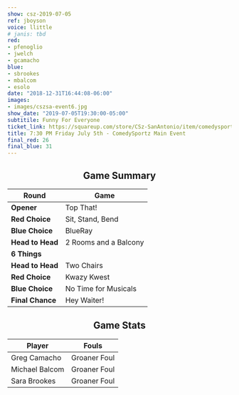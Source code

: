 ```yaml
---
show: csz-2019-07-05
ref: jboyson
voice: llittle
# janis: tbd
red:
- pfenoglio
- jwelch
- gcamacho
blue:
- sbrookes
- mbalcom
- esolo
date: "2018-12-31T16:44:08-06:00"
images:
- images/cszsa-event6.jpg
show_date: "2019-07-05T19:30:00-05:00"
subtitile: Funny For Everyone
ticket_link: https://squareup.com/store/CSz-SanAntonio/item/comedysportz-friday-july-th
title: 7:30 PM Friday July 5th - ComedySportz Main Event
final_red: 26
final_blue: 31
---
```


<center>

<!-- {{< figure src="/images/matches/csz-2019-06-07_1.jpg" title="Our Volunteer Player Helen helps out during the game of Spelling Bee." >}} -->

## Game Summary

| **Round** | **Game** |
|--------------|------|
| **Opener**       |Top That!|
| **Red Choice**   |Sit, Stand, Bend|
| **Blue Choice**  |BlueRay|
| **Head to Head** |2 Rooms and a Balcony|
| **6 Things**     |      |
| **Head to Head** |Two Chairs|
| **Red Choice**   |Kwazy Kwest|
| **Blue Choice**  |No Time for Musicals|
| **Final Chance** |Hey Waiter!|

## Game Stats

| **Player** | **Fouls** |
|--------|-------|
|Greg Camacho|Groaner Foul|
|Michael Balcom   |Groaner Foul   |
|Sara Brookes   |Groaner Foul   |

</center>
